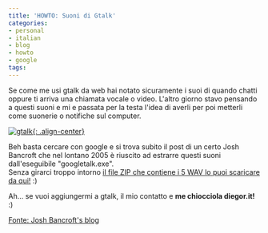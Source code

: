 ```yaml
---
title: 'HOWTO: Suoni di Gtalk'
categories:
- personal
- italian
- blog
- howto
- google
tags:
---
```

Se come me usi gtalk da web hai notato sicuramente i suoi di quando chatti
oppure ti arriva una chiamata vocale o video. L'altro giorno stavo pensando a
questi suoni e mi e passata per la testa l'idea di averli per poi metterli
come suonerie o notifiche sul computer.

[![gtalk]({{site.url}}/images/gtalk.png){: .align-center}]({{site.url}}/images/gtalk.png)

Beh basta cercare con google e si trova subito il post di un certo Josh
Bancroft che nel lontano 2005 è riuscito ad estrarre questi suoni
dall'eseguibile "googletalk.exe".  
Senza girarci troppo intorno [il file ZIP che contiene i 5 WAV lo puoi
scaricare da qui!]({{site.url}}/files/GoogleTalkSounds.zip "Gtalk Sounds" )
:)

Ah... se vuoi aggiungermi a gtalk, il mio contatto e **me chiocciola diegor.it!** :)

[Fonte: Josh Bancroft's blog](http://www.tinyscreenfuls.com/2005/12/google-talk-sounds/)

